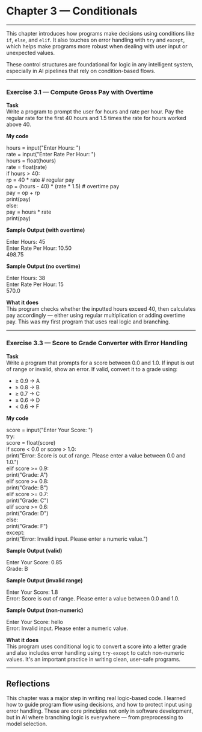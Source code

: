 # Chapter 3 — Conditionals

---

This chapter introduces how programs make decisions using conditions like `if`, `else`, and `elif`. It also touches on error handling with `try` and `except`, which helps make programs more robust when dealing with user input or unexpected values.

These control structures are foundational for logic in any intelligent system, especially in AI pipelines that rely on condition-based flows.

---

### Exercise 3.1 — Compute Gross Pay with Overtime

**Task**  
Write a program to prompt the user for hours and rate per hour. Pay the regular rate for the first 40 hours and 1.5 times the rate for hours worked above 40.

**My code**

hours = input("Enter Hours: ")  
rate = input("Enter Rate Per Hour: ")  
hours = float(hours)  
rate = float(rate)  
if hours > 40:  
    rp = 40 * rate  # regular pay  
    op = (hours - 40) * (rate * 1.5)  # overtime pay  
    pay = op + rp  
    print(pay)  
else:  
    pay = hours * rate  
    print(pay)

**Sample Output (with overtime)**

Enter Hours: 45  
Enter Rate Per Hour: 10.50  
498.75

**Sample Output (no overtime)**

Enter Hours: 38  
Enter Rate Per Hour: 15  
570.0

**What it does**  
This program checks whether the inputted hours exceed 40, then calculates pay accordingly — either using regular multiplication or adding overtime pay. This was my first program that uses real logic and branching.

---

### Exercise 3.3 — Score to Grade Converter with Error Handling

**Task**  
Write a program that prompts for a score between 0.0 and 1.0. If input is out of range or invalid, show an error. If valid, convert it to a grade using:

- ≥ 0.9 → A  
- ≥ 0.8 → B  
- ≥ 0.7 → C  
- ≥ 0.6 → D  
- < 0.6 → F

**My code**

score = input("Enter Your Score: ")  
try:  
    score = float(score)  
    if score < 0.0 or score > 1.0:  
        print("Error: Score is out of range. Please enter a value between 0.0 and 1.0.")  
    elif score >= 0.9:  
        print("Grade: A")  
    elif score >= 0.8:  
        print("Grade: B")  
    elif score >= 0.7:  
        print("Grade: C")  
    elif score >= 0.6:  
        print("Grade: D")  
    else:  
        print("Grade: F")  
except:  
    print("Error: Invalid input. Please enter a numeric value.")

**Sample Output (valid)**

Enter Your Score: 0.85  
Grade: B

**Sample Output (invalid range)**

Enter Your Score: 1.8  
Error: Score is out of range. Please enter a value between 0.0 and 1.0.

**Sample Output (non-numeric)**

Enter Your Score: hello  
Error: Invalid input. Please enter a numeric value.

**What it does**  
This program uses conditional logic to convert a score into a letter grade and also includes error handling using `try-except` to catch non-numeric values. It's an important practice in writing clean, user-safe programs.

---

## Reflections

This chapter was a major step in writing real logic-based code. I learned how to guide program flow using decisions, and how to protect input using error handling. These are core principles not only in software development, but in AI where branching logic is everywhere — from preprocessing to model selection.